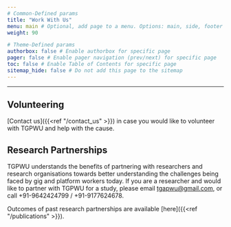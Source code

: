 ```yaml
---
# Common-Defined params
title: "Work With Us"
menu: main # Optional, add page to a menu. Options: main, side, footer
weight: 90

# Theme-Defined params
authorbox: false # Enable authorbox for specific page
pager: false # Enable pager navigation (prev/next) for specific page
toc: false # Enable Table of Contents for specific page
sitemap_hide: false # Do not add this page to the sitemap
---
```


---

## Volunteering

[Contact us]({{<ref "/contact_us" >}}) in case you would like to volunteer with TGPWU and help with the cause.


## Research Partnerships

TGPWU understands the benefits of partnering with researchers and research organisations towards better understanding the challenges being faced by gig and platform workers today. If you are a researcher and would like to partner with TGPWU for a study, please email tgapwu@gmail.com, or call +91-9642424799 / +91-9177624678.

Outcomes of past research partnerships are available [here]({{<ref "/publications" >}}).
